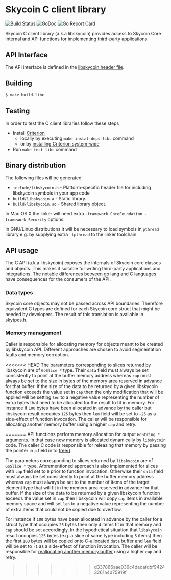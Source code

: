 
# Skycoin C client library

[![Build Status](https://travis-ci.org/skycoin/skycoin.svg)](https://travis-ci.org/skycoin/skycoin)
[![GoDoc](https://godoc.org/github.com/skycoin/skycoin?status.svg)](https://godoc.org/github.com/skycoin/skycoin)
[![Go Report Card](https://goreportcard.com/badge/github.com/skycoin/skycoin)](https://goreportcard.com/report/github.com/skycoin/skycoin)

Skycoin C client library (a.k.a libskycoin) provides access to Skycoin Core
internal and API functions for implementing third-party applications.

## API Interface

The API interface is defined in the [libskycoin header file](/include/libskycoin.h).

## Building

```sh
$ make build-libc
```

## Testing

In order to test the C client libraries follow these steps

- Install [Criterion](https://github.com/Snaipe/Criterion)
  * locally by executing `make instal-deps-libc` command
  * or by [installing Criterion system-wide](https://github.com/Snaipe/Criterion#packages)
- Run `make test-libc` command

## Binary distribution

The following files will be generated

- `include/libskycoin.h` - Platform-specific header file for including libskycoin symbols in your app code
- `build/libskycoin.a` - Static library.
- `build/libskycoin.so` - Shared library object.

In Mac OS X the linker will need extra `-framework CoreFoundation -framework Security`
options.

In GNU/Linux distributions it will be necessary to load symbols in `pthread`
library e.g. by supplying extra `-lpthread` to the linker toolchain.


## API usage

The C API (a.k.a libskycoin) exposes the internals of Skycoin core
classes and objects. This makes it suitable for writing third-party
applications and integrations. The notable differences between go lang
and C languages have consequences for the consumers of the API.

### Data types

Skycoin core objects may not be passed across API boundaries. Therefore
equivalent C types are defined for each Skycoin core struct that
might be needed by developers. The result of this translation is
available in [skytpes.h](../../include/skytypes.h).

### Memory management

Caller is responsible for allocating memory for objects meant to be
created by libskycoin API. Different approaches are chosen to avoid
segmentation faults and memory corruption.

<<<<<<< HEAD
The parameters corresponding to slices returned by libskycoin are
of `GoSlice *` type. Their `data` field must always be
set consistently to point at the buffer memory address whereas
`cap` must always be set to the size in bytes of the memory
area reserved in advance for that buffer. If the size of the data
to be returned by a given libskycoin function exceeds the value
set in `cap` then the only modification that will be applied will
be setting `len` to a negative value representing the number
of extra bytes that need to be allocated for the result to fit in
memory. For instance if `100` bytes have been allocated in advance
by the caller but libskycoin result occupies `125` bytes then
`len` field will be set to `-25` as a side-effect of function
invocation. The caller will be responsible for allocating another
memory buffer using a higher `cap` and retry.


=======
API functions perform memory allocation for output `GoString *` arguments.
In that case new memory is allocated dynamically by `libskycoin` code.
The caller C code is responsible for releasing that memory by passing the pointer
in `p` field in to [free()](http://en.cppreference.com/w/c/memory/free).

The parameters corresponding to slices returned by `libskycoin` are
of `GoSlice *` type. Aforementioned approach is also implemented for slices
with `cap` field set to `0` prior to function invocation.
Otherwise their `data` field must always be
set consistently to point at the buffer memory address whereas
`cap` must always be set to the number of items of the
target element type that will fit in the memory
area reserved in advance for that buffer. If the size of the data
to be returned by a given libskycoin function exceeds the value
set in `cap` then libskycoin will copy `cap` items in available
memory space and will set `len` to a negative value representing
the number of extra items that could not be copied due to
overflow.

For instance if `100` bytes have been allocated in advance
by the caller for a struct type that occupies `25` bytes then only
`4` items fit in that memory and `cap` should be set accordingly.
In the hypothetical situation that `libskycoin` result occupies
`125` bytes (e.g. a slice of same type including `5` items) then
the first `100` bytes will be copied onto C-allocated `data` buffer
and `len` field will be set to `-1` as a side-effect of function
invocation. The caller will be responsible for
[reallocating another memory buffer](http://en.cppreference.com/w/c/memory/realloc)
using a higher `cap` and retry.
>>>>>>> d337866aae036c4dadafdbf94243261a4d75919f

